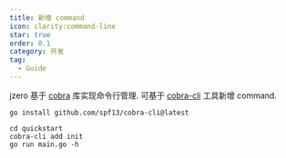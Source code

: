 ```yaml
---
title: 新增 command
icon: clarity:command-line
star: true
order: 0.1
category: 开发
tag:
  - Guide
---
```


jzero 基于 [cobra](https://github.com/spf13/cobra) 库实现命令行管理. 可基于 [cobra-cli](https://github.com/spf13/cobra-cli) 工具新增 command.

```shell
go install github.com/spf13/cobra-cli@latest

cd quickstart
cobra-cli add init
go run main.go -h
```